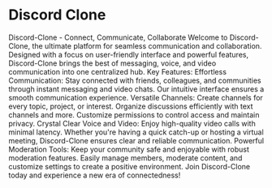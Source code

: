 # Discord Clone
 Discord-Clone - Connect, Communicate, Collaborate  Welcome to Discord-Clone, the ultimate platform for seamless communication and collaboration. Designed with a focus on user-friendly interface and powerful features, Discord-Clone brings the best of messaging, voice, and video communication into one centralized hub.  Key Features:  Effortless Communication: Stay connected with friends, colleagues, and communities through instant messaging and video chats. Our intuitive interface ensures a smooth communication experience.  Versatile Channels: Create channels for every topic, project, or interest. Organize discussions efficiently with text channels and more. Customize permissions to control access and maintain privacy.  Crystal Clear Voice and Video: Enjoy high-quality video calls with minimal latency. Whether you're having a quick catch-up or hosting a virtual meeting, Discord-Clone ensures clear and reliable communication.  Powerful Moderation Tools: Keep your community safe and enjoyable with robust moderation features. Easily manage members, moderate content, and customize settings to create a positive environment.  Join Discord-Clone today and experience a new era of connectedness!
